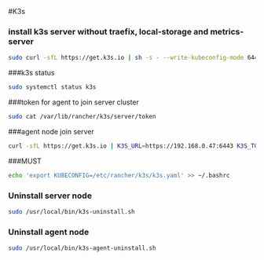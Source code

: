#K3s

### install k3s server without traefix, local-storage and metrics-server
```bash
sudo curl -sfL https://get.k3s.io | sh -s - --write-kubeconfig-mode 644 --disable=traefik,local-storage,metrics-server
```

###k3s status
```bash
sudo systemctl status k3s
```

###token for agent to join server cluster
```bash
sudo cat /var/lib/rancher/k3s/server/token
```

###agent node join server
```bash
curl -sfL https://get.k3s.io | K3S_URL=https://192.168.0.47:6443 K3S_TOKEN=K10ae1d191c8b7684d33634ab4427f26a68dc56b3d65ccfaf04f04734b625e0919d::server:1ed1f8d01cc0396c0f8e2e4c2e72bc94 sh -
```

###MUST
```bash
echo 'export KUBECONFIG=/etc/rancher/k3s/k3s.yaml' >> ~/.bashrc
```

### Uninstall server node
```bash
sudo /usr/local/bin/k3s-uninstall.sh
```
### Uninstall agent node
```bash
sudo /usr/local/bin/k3s-agent-uninstall.sh
```
